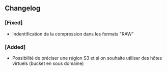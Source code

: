 ## Changelog

### [Fixed]

* Indentification de la compression dans les formats "RAW"

### [Added]

* Possibilité de préciser une région S3 et si on souhaite utiliser des hôtes virtuels (bucket en sous domaine)

<!-- 
### [Added]

### [Changed]

### [Deprecated]

### [Removed]

### [Fixed]

### [Security] 
-->